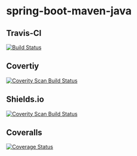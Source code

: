 # spring-boot-maven-java

## Travis-CI

[![Build Status](https://travis-ci.org/lars-gentsch-fhb/spring-boot-maven-java.svg?branch=master)](https://travis-ci.org/lars-gentsch-fhb/spring-boot-maven-java)

## Covertiy

<a href="https://scan.coverity.com/projects/lars-gentsch-fhb-spring-boot-maven-java">
  <img alt="Coverity Scan Build Status"
       src="https://scan.coverity.com/projects/7032/badge.svg"/>
</a>

## Shields.io

<a href="https://scan.coverity.com/projects/lars-gentsch-fhb-spring-boot-maven-java">
  <img alt="Coverity Scan Build Status"
       src="https://img.shields.io/coverity/scan/7032.svg"/>
</a>

## Coveralls

[![Coverage Status](https://coveralls.io/repos/lars-gentsch-fhb/spring-boot-maven-java/badge.svg?branch=master&service=github)](https://coveralls.io/github/lars-gentsch-fhb/spring-boot-maven-java?branch=master)
